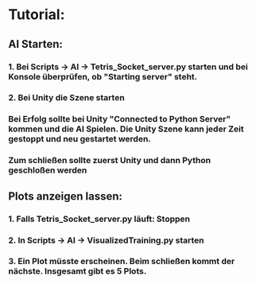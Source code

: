 # Tutorial:

## AI Starten:
### 1. Bei Scripts -> AI -> Tetris_Socket_server.py starten und bei Konsole überprüfen, ob "Starting server" steht.
### 2. Bei Unity die Szene starten
### Bei Erfolg sollte bei Unity "Connected to Python Server" kommen und die AI Spielen. Die Unity Szene kann jeder Zeit gestoppt und neu gestartet werden.
### Zum schließen sollte zuerst Unity und dann Python geschloßen werden

## Plots anzeigen lassen:
### 1. Falls Tetris_Socket_server.py läuft: Stoppen
### 2. In Scripts -> AI -> VisualizedTraining.py starten
### 3. Ein Plot müsste erscheinen. Beim schließen kommt der nächste. Insgesamt gibt es 5 Plots.
